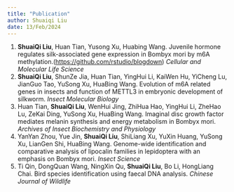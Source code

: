 ```yaml
---
title: "Publication"
author: Shuaiqi Liu
date: 13/Feb/2024
---
```


1. **ShuaiQi Liu**, Huan Tian, Yusong Xu, Huabing Wang. Juvenile hormone regulates silk-associated gene
expression in Bombyx mori by m6A methylation.(https://github.com/rstudio/blogdown) *Cellular and Molecular Life Science*
2. **ShuaiQi Liu**, ShunZe Jia, Huan Tian, YingHui Li, KaiWen Hu, YiCheng Lu, JianGuo Tao, YuSong Xu, HuaBing Wang. Evolution of m6A related genes in insects and function of METTL3 in embryonic development of silkworm. *Insect Molecular Biology*
3. Huan Tian, **ShuaiQi Liu**, WenHui Jing, ZhiHua Hao, YingHui Li, ZheHao Lu, ZeKai Ding, YuSong Xu, HuaBing Wang. Imaginal disc growth factor mediates melanin synthesis and energy metabolism in Bombyx mori. *Archives of Insect Biochemistry and Physiology*
4. YanYan Zhou, Yue Jin, **ShuaiQi Liu**, ShiLiang Xu, YuXin Huang, YuSong Xu, LianGen Shi, HuaBing Wang. Genome-wide identification and comparative analysis of lipocalin families in lepidoptera with an emphasis on Bombyx mori. *Insect Science*
5. Ti Qin, DongQuan Wang, NingXin Qu, **ShuaiQi Liu**, Bo Li, HongLiang Chai. Bird species identification using faecal DNA analysis. *Chinese Journal of Wildlife*

